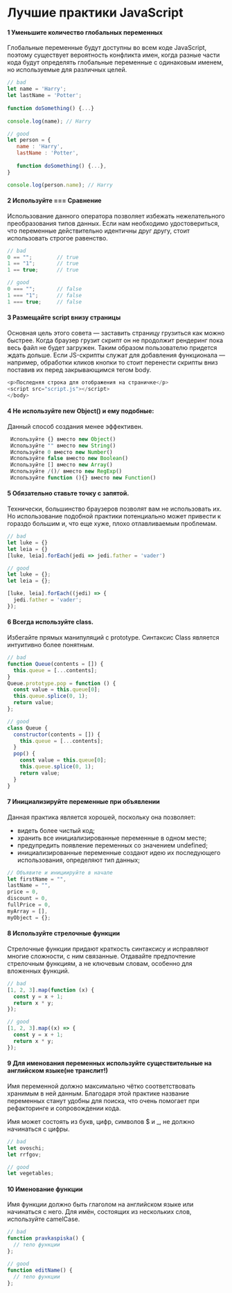 # Лучшие практики JavaScript

#### 1 Уменьшите количество глобальных переменных
Глобальные переменные будут доступны во всем коде JavaScript, поэтому существует вероятность конфликта имен, когда разные части кода будут определять глобальные переменные с одинаковым именем, но используемые для различных целей.

``` js
// bad
let name = 'Harry';  
let lastName = 'Potter';  
  
function doSomething() {...}
  
console.log(name); // Harry 

// good
let person = {  
   name : 'Harry',  
   lastName : 'Potter',
   
   function doSomething() {...},
}

console.log(person.name); // Harry 
```

#### 2 Используйте === Сравнение
Использование данного оператора позволяет избежать нежелательного преобразования типов данных. Если нам необходимо удостовериться, что переменные действительно идентичны друг другу, стоит использовать строгое равенство.

``` js
// bad
0 == "";        // true
1 == "1";       // true
1 == true;      // true

// good
0 === "";       // false
1 === "1";      // false
1 === true;     // false
```

#### 3 Размещайте script внизу страницы
Основная цель этого совета — заставить страницу грузиться как можно быстрее. Когда браузер грузит скрипт он не продолжит рендеринг пока весь файл не будет загружен. Таким образом пользователю придется ждать дольше. Если JS-скрипты служат для добавления функционала — например, обработки кликов кнопки то стоит перенести скрипты вниз поставив их перед закрывающимся тегом body.

``` js
<p>Последняя строка для отображения на страничке</p>
<script src="script.js"></script>
</body>
```

#### 4 Не используйте new Object() и ему подобные:
Данный способ создания менее эффективен.

``` js
 Используйте {} вместо new Object()
 Используйте "" вместо new String()
 Используйте 0 вместо new Number()
 Используйте false вместо new Boolean()
 Используйте [] вместо new Array()
 Используйте /()/ вместо new RegExp()
 Используйте function (){} вместо new Function()
```

#### 5 Обязательно ставьте точку с запятой.
Технически, большинство браузеров позволят вам не использовать их. Но использование подобной практики потенциально может привести к гораздо большим и, что еще хуже, плохо отлавливаемым проблемам.

``` js
// bad
let luke = {}
let leia = {}
[luke, leia].forEach(jedi => jedi.father = 'vader')

// good
let luke = {};
let leia = {};

[luke, leia].forEach((jedi) => {
  jedi.father = 'vader';
});
```

#### 6 Всегда используйте class.
Избегайте прямых манипуляций с prototype.
Синтаксис Class является интуитивно более понятным.

``` js
// bad
function Queue(contents = []) {
  this.queue = [...contents];
}
Queue.prototype.pop = function () {
  const value = this.queue[0];
  this.queue.splice(0, 1);
  return value;
};

// good
class Queue {
  constructor(contents = []) {
    this.queue = [...contents];
  }
  pop() {
    const value = this.queue[0];
    this.queue.splice(0, 1);
    return value;
  }
}
```

#### 7  Инициализируйте переменные при объявлении
Данная практика является хорошей, поскольку она позволяет:
- видеть более чистый код;
- хранить все инициализированные переменные в одном месте;
- предупредить появление переменных со значением undefined;
- инициализированные переменные создают идею их последующего использования, определяют тип данных;

``` js
// Объявите и инициируйте в начале
let firstName = "",
lastName = "",
price = 0,
discount = 0,
fullPrice = 0,
myArray = [],
myObject = {};
```

#### 8 Используйте стрелочные функции
Стрелочные функции придают краткость синтаксису и исправляют многие сложности, с ним связанные. Отдавайте предпочтение стрелочным функциям, а не ключевым словам, особенно для вложенных функций.

``` js
// bad
[1, 2, 3].map(function (x) {
  const y = x + 1;
  return x * y;
});

// good
[1, 2, 3].map((x) => {
  const y = x + 1;
  return x * y;
});
```

#### 9 Для именования переменных используйте существительные на английском языке(не транслит!)
Имя переменной должно максимально чётко соответствовать хранимым в ней данным. Благодаря этой практике название переменных станут удобны для поиска, что очень помогает при рефакторинге и сопровождении кода.

Имя может состоять из букв, цифр, символов $ и _, не должно начинаться с цифры.

``` js
// bad
let ovoschi;
let rrfgov;

// good
let vegetables;
```
#### 10 Именование функции
Имя функции должно быть глаголом на английском языке или начинаться с него. Для имён, состоящих из нескольких слов, используйте camelCase.

``` js
// bad
function pravkaspiska() {
  // тело функции
};

// good
function editName() {
  // тело функции
};
```